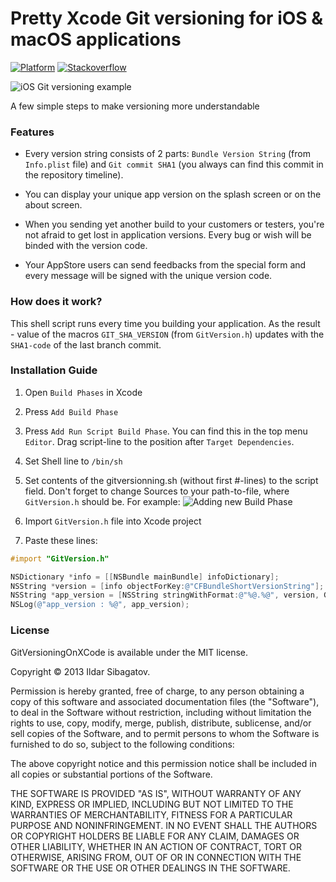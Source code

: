 # Pretty Xcode Git versioning for iOS & macOS applications

[![Platform](https://img.shields.io/badge/platform-ios%20%7C%20macos-lightgrey.svg?style=flat)](https://developer.apple.com/ios/human-interface-guidelines/)
[![Stackoverflow](https://img.shields.io/badge/stackoverflow-answer-orange.svg?style=flat)](https://stackoverflow.com/questions/12388553/add-git-commit-sha-to-ios-application/19635629#19635629)

![iOS Git versioning example](https://raw.github.com/siggb/GitVersioningOnXCode/master/screenshot.PNG "iOS Git versioning example")

A few simple steps to make versioning more understandable

### Features

* Every version string consists of 2 parts: `Bundle Version String` (from `Info.plist` file) and `Git commit SHA1` (you always can find this commit in the repository timeline).

* You can display your unique app version on the splash screen or on the about screen.

* When you sending yet another build to your customers or testers, you're not afraid to get lost in application versions. Every bug or wish will be binded with the version code.

* Your AppStore users can send feedbacks from the special form and every message will be signed with the unique version code.

### How does it work?

This shell script runs every time you building your application. As the result - value of the macros `GIT_SHA_VERSION` (from `GitVersion.h`) updates with the `SHA1-code` of the last branch commit.

### Installation Guide

1. Open `Build Phases` in Xcode

2. Press `Add Build Phase`

3. Press `Add Run Script Build Phase`. You can find this in the top menu `Editor`. Drag script-line to the position after `Target Dependencies`.

4. Set Shell line to ```/bin/sh```

5. Set contents of the gitversionning.sh (without first #-lines) to the script field. Don't forget to change Sources to your path-to-file, where `GitVersion.h` should be. For example: ![Adding new Build Phase](https://raw.githubusercontent.com/siggb/GitVersioningOnXCode/master/xcode_screenshot.png "Adding new Build Phase")

6. Import `GitVersion.h` file into Xcode project

7. Paste these lines:

```objective-c
#import "GitVersion.h"

NSDictionary *info = [[NSBundle mainBundle] infoDictionary];
NSString *version = [info objectForKey:@"CFBundleShortVersionString"];
NSString *app_version = [NSString stringWithFormat:@"%@.%@", version, GIT_SHA_VERSION];
NSLog(@"app_version : %@", app_version);
```

### License

GitVersioningOnXCode is available under the MIT license.

Copyright © 2013 Ildar Sibagatov.

Permission is hereby granted, free of charge, to any person obtaining a copy of this software and associated documentation files (the "Software"), to deal in the Software without restriction, including without limitation the rights to use, copy, modify, merge, publish, distribute, sublicense, and/or sell copies of the Software, and to permit persons to whom the Software is furnished to do so, subject to the following conditions:

The above copyright notice and this permission notice shall be included in all copies or substantial portions of the Software.

THE SOFTWARE IS PROVIDED "AS IS", WITHOUT WARRANTY OF ANY KIND, EXPRESS OR IMPLIED, INCLUDING BUT NOT LIMITED TO THE WARRANTIES OF MERCHANTABILITY, FITNESS FOR A PARTICULAR PURPOSE AND NONINFRINGEMENT. IN NO EVENT SHALL THE AUTHORS OR COPYRIGHT HOLDERS BE LIABLE FOR ANY CLAIM, DAMAGES OR OTHER LIABILITY, WHETHER IN AN ACTION OF CONTRACT, TORT OR OTHERWISE, ARISING FROM, OUT OF OR IN CONNECTION WITH THE SOFTWARE OR THE USE OR OTHER DEALINGS IN THE SOFTWARE.
